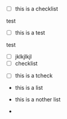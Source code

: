 *   [ ] this is a checklist

test

*   [ ] this is a test

test

*   [ ] jklkjlkjl
*   [ ] checklist

<!---->

*   [ ] this is a tcheck

<!---->

*   this is a list

*   this is a nother list

*
